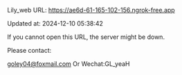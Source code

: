 Lily_web URL: https://ae6d-61-165-102-156.ngrok-free.app

Updated at: 2024-12-10 05:38:42

If you cannot open this URL, the server might be down.

Please contact: 

goley04@foxmail.com Or Wechat:GL_yeaH